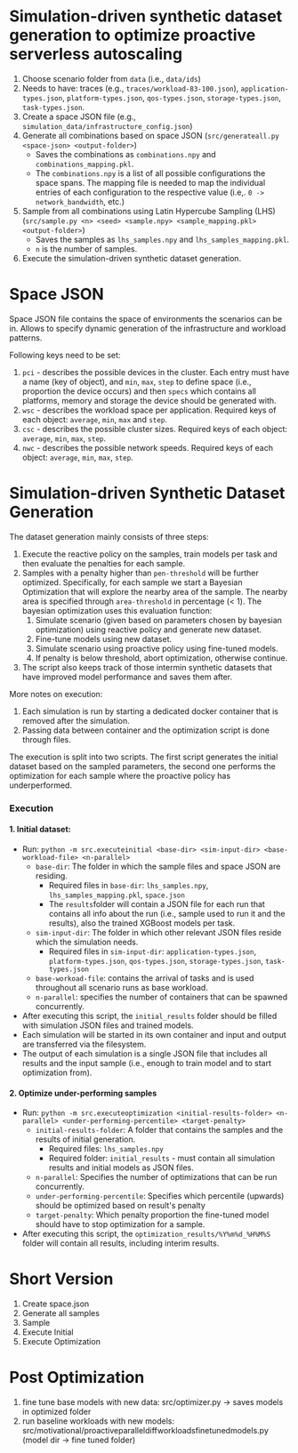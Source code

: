 Simulation-driven synthetic dataset generation to optimize proactive serverless autoscaling
============================================================================================

1. Choose scenario folder from `data` (i.e., `data/ids`)
2. Needs to have: traces (e.g., `traces/workload-83-100.json`), `application-types.json`, `platform-types.json`, `qos-types.json`, `storage-types.json`, `task-types.json`.
3. Create a space JSON file (e.g., `simulation_data/infrastructure_config.json`)
4. Generate all combinations based on space JSON (`src/generateall.py <space-json> <output-folder>`)
   * Saves the combinations as `combinations.npy` and `combinations_mapping.pkl`.
   * The `combinations.npy` is a list of all possible configurations the space spans. The mapping file is needed to map the individual entries of each configuration to the respective value (i.e,. `0 -> network_bandwidth`, etc.)
5. Sample from all combinations using Latin Hypercube Sampling (LHS) (`src/sample.py <n> <seed> <sample.npy> <sample_mapping.pkl> <output-folder>`)
    * Saves the samples as `lhs_samples.npy` and `lhs_samples_mapping.pkl`.
    * `n` is the number of samples.
6. Execute the simulation-driven synthetic dataset generation.



# Space JSON

Space JSON file contains the space of environments the scenarios can be in.
Allows to specify dynamic generation of the infrastructure and workload patterns.

Following keys need to be set:
1. `pci` - describes the possible devices in the cluster. Each entry must have a name (key of object), and `min`, `max`, `step` to define space (i.e., proportion the device occurs) and then `specs` which contains all platforms, memory and storage the device should be generated with.
2. `wsc` - describes the workload space per application. Required keys of each object: `average`, `min`, `max` and `step`.
3. `csc` - describes the possible cluster sizes. Required keys of each object: `average`, `min`, `max`, `step`.
4. `nwc` - describes the possible network speeds. Required keys of each object: `average`, `min`, `max`, `step`.


# Simulation-driven Synthetic Dataset Generation

The dataset generation mainly consists of three steps:

1. Execute the reactive policy on the samples, train models per task and then evaluate the penalties for each sample. 
2. Samples with a penalty higher than `pen-threshold` will be further optimized. Specifically, for each sample we start a Bayesian Optimization that will explore the nearby area of the sample. The nearby area is specified through `area-threshold` in percentage (< 1). The bayesian optimization uses this evaluation function:
   1. Simulate scenario (given based on parameters chosen by bayesian optimization) using reactive policy and generate new dataset.
   2. Fine-tune models using new dataset. 
   3. Simulate scenario using proactive policy using fine-tuned models.
   4. If penalty is below threshold, abort optimization, otherwise continue.
3. The script also keeps track of those intermin synthetic datasets that have improved model performance and saves them after.

More notes on execution:
1. Each simulation is run by starting a dedicated docker container that is removed after the simulation.
2. Passing data between container and the optimization script is done through files.

The execution is split into two scripts.
The first script generates the initial dataset based on the sampled parameters, the second one performs the optimization for each sample where the proactive policy has underperformed.

### Execution 

#### 1. Initial dataset:

* Run: `python -m src.executeinitial <base-dir> <sim-input-dir> <base-workload-file> <n-parallel>`
  * `base-dir`: The folder in which the sample files and space JSON are residing.
    * Required files in `base-dir`: `lhs_samples.npy`, `lhs_samples_mapping.pkl`, `space.json`
    * The `results`folder will contain a JSON file for each run that contains all info about the run (i.e., sample used to run it and the results), also the trained XGBoost models per task.
  * `sim-input-dir`: The folder in which other relevant JSON files reside which the simulation needs.
    * Required files in `sim-input-dir`: `application-types.json`, `platform-types.json`, `qos-types.json`, `storage-types.json`, `task-types.json`
  * `base-workoad-file`: contains the arrival of tasks and is used throughout all scenario runs as base workload.
  * `n-parallel`: specifies the number of containers that can be spawned concurrently.
* After executing this script, the `initial_results` folder should be filled with simulation JSON files and trained models.
* Each simulation will be started in its own container and input and output are transferred via the filesystem.
* The output of each simulation is a single JSON file that includes all results and the input sample (i.e., enough to train model and to start optimization from).

#### 2. Optimize under-performing samples

* Run: `python -m src.executeoptimization <initial-results-folder> <n-parallel> <under-performing-percentile> <target-penalty>`
  * `initial-results-folder`: A folder that contains the samples and the results of initial generation.
    * Required files: `lhs_samples.npy`
    * Required folder: `initial_results` - must contain all simulation results and initial models as JSON files.
  * `n-parallel`: Specifies the number of optimizations that can be run concurrently.
  * `under-performing-percentile`: Specifies which percentile (upwards) should be optimized based on result's penalty
  * `target-penalty`: Which penalty proportion the fine-tuned model should have to stop optimization for a sample.
* After executing this script, the `optimization_results/%Y%m%d_%H%M%S` folder will contain all results, including interim results.

Short Version
=============

1. Create space.json
2. Generate all samples
3. Sample
4. Execute Initial
5. Execute Optimization

# Post Optimization

1. fine tune base models with new data: src/optimizer.py -> saves models in optimized folder
2. run baseline workloads with new models: src/motivational/proactiveparalleldiffworkloadsfinetunedmodels.py (model dir -> fine tuned folder)
